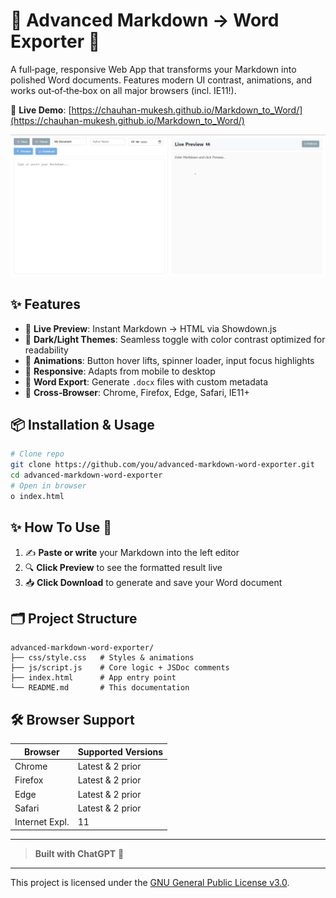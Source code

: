 # 🚀 Advanced Markdown → Word Exporter 🤖

A full‑page, responsive Web App that transforms your Markdown into polished Word documents. Features modern UI contrast, animations, and works out‑of‑the‑box on all major browsers (incl. IE11!).

🔗 **Live Demo**: [https://chauhan-mukesh.github.io/Markdown_to_Word/](https://chauhan-mukesh.github.io/Markdown_to_Word/)

![Screenshot Preview](./screenshot.png)

## ✨ Features

- 🔄 **Live Preview**: Instant Markdown → HTML via Showdown.js
- 🎨 **Dark/Light Themes**: Seamless toggle with color contrast optimized for readability
- 🚀 **Animations**: Button hover lifts, spinner loader, input focus highlights
- 📱 **Responsive**: Adapts from mobile to desktop
- 📄 **Word Export**: Generate `.docx` files with custom metadata
- 🧩 **Cross‑Browser**: Chrome, Firefox, Edge, Safari, IE11+

## 📦 Installation & Usage

```bash
# Clone repo
git clone https://github.com/you/advanced-markdown-word-exporter.git
cd advanced-markdown-word-exporter
# Open in browser
o index.html
```
## ✨ How To Use 📖

1. ✍️ **Paste or write** your Markdown into the left editor  
2. 🔍 **Click Preview** to see the formatted result live  
3. 📥 **Click Download** to generate and save your Word document

## 🗂️ Project Structure
```plaintext
advanced-markdown-word-exporter/
├── css/style.css   # Styles & animations
├── js/script.js    # Core logic + JSDoc comments
├── index.html      # App entry point
└── README.md       # This documentation
```

## 🛠️ Browser Support

| Browser        | Supported Versions |
| -------------- | ------------------ |
| Chrome         | Latest & 2 prior   |
| Firefox        | Latest & 2 prior   |
| Edge           | Latest & 2 prior   |
| Safari         | Latest & 2 prior   |
| Internet Expl. | 11                 |

---

> **Built with ChatGPT** 🤖

---

This project is licensed under the [GNU General Public License v3.0](LICENSE).
